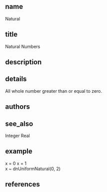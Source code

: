 ## name
Natural
## title
Natural Numbers
## description
## details
All whole number greater than or equal to zero.
## authors
## see_also
Integer
Real
## example
x = 0
x = 1	
x ~ dnUniformNatural(0, 2)
## references
